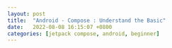 ```yaml
---
layout: post
title:  "Android - Compose : Understand the Basic"
date:   2022-08-08 16:15:07 +0800
categories: [jetpack compose, android, beginner]
---
```

